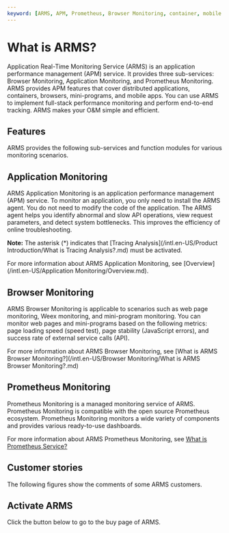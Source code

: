 ```yaml
---
keyword: [ARMS, APM, Prometheus, Browser Monitoring, container, mobile app, mini-program, monitoring]
---
```


# What is ARMS?

Application Real-Time Monitoring Service \(ARMS\) is an application performance management \(APM\) service. It provides three sub-services: Browser Monitoring, Application Monitoring, and Prometheus Monitoring. ARMS provides APM features that cover distributed applications, containers, browsers, mini-programs, and mobile apps. You can use ARMS to implement full-stack performance monitoring and perform end-to-end tracking. ARMS makes your O&M simple and efficient.

## Features

ARMS provides the following sub-services and function modules for various monitoring scenarios.

## Application Monitoring

ARMS Application Monitoring is an application performance management \(APM\) service. To monitor an application, you only need to install the ARMS agent. You do not need to modify the code of the application. The ARMS agent helps you identify abnormal and slow API operations, view request parameters, and detect system bottlenecks. This improves the efficiency of online troubleshooting.

**Note:** The asterisk \(\*\) indicates that [Tracing Analysis](/intl.en-US/Product Introduction/What is Tracing Analysis?.md) must be activated.

For more information about ARMS Application Monitoring, see [Overview](/intl.en-US/Application Monitoring/Overview.md).

## Browser Monitoring

ARMS Browser Monitoring is applicable to scenarios such as web page monitoring, Weex monitoring, and mini-program monitoring. You can monitor web pages and mini-programs based on the following metrics: page loading speed \(speed test\), page stability \(JavaScript errors\), and success rate of external service calls \(API\).

For more information about ARMS Browser Monitoring, see [What is ARMS Browser Monitoring?](/intl.en-US/Browser Monitoring/What is ARMS Browser Monitoring?.md)

## Prometheus Monitoring

Prometheus Monitoring is a managed monitoring service of ARMS. Prometheus Monitoring is compatible with the open source Prometheus ecosystem. Prometheus Monitoring monitors a wide variety of components and provides various ready-to-use dashboards.

For more information about ARMS Prometheus Monitoring, see [What is Prometheus Service?]()

## Customer stories

The following figures show the comments of some ARMS customers.

## Activate ARMS

Click the button below to go to the buy page of ARMS.

